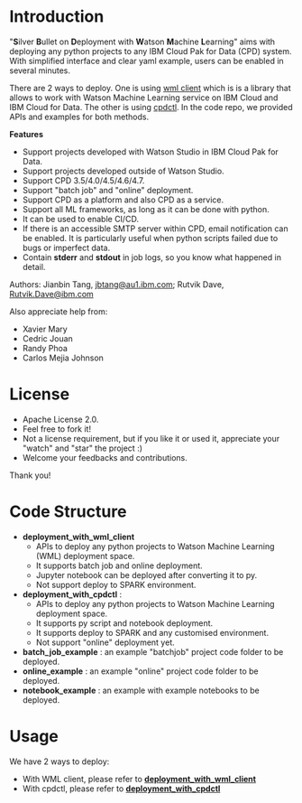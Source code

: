 # Introduction
 "**S**ilver **B**ullet on **D**eployment with **W**atson **M**achine **L**earning" 
 aims with deploying any python projects to any IBM Cloud Pak for Data (CPD) system. 
 With simplified interface and clear yaml example, users can be enabled in several minutes.

There are 2 ways to deploy. One is using [wml client](https://pypi.org/project/ibm-watson-machine-learning/) 
which is is a library that allows to work with Watson Machine Learning service on IBM Cloud and IBM Cloud for Data. 
The other is using [cpdctl](https://github.com/IBM/cpdctl). 
In the code repo, we provided APIs and examples for both methods.

**Features**
- Support projects developed with Watson Studio in IBM Cloud Pak for Data.
- Support projects developed outside of Watson Studio.
- Support CPD 3.5/4.0/4.5/4.6/4.7.
- Support "batch job"  and "online" deployment.
- Support CPD as a platform and also CPD as a service.
- Support all ML frameworks, as long as it can be done with python.
- It can be used to enable CI/CD.
- If there is an accessible SMTP server within CPD, email notification can be enabled. 
  It is particularly useful when python scripts failed due to bugs or imperfect data.
- Contain **stderr** and **stdout** in job logs, so you know what happened in detail. 


Authors: Jianbin Tang, jbtang@au1.ibm.com; Rutvik Dave, Rutvik.Dave@ibm.com

Also appreciate help from: 
- Xavier Mary
- Cedric Jouan
- Randy Phoa
- Carlos Mejia Johnson


# License
- Apache License 2.0.
- Feel free to fork it!   
- Not a license requirement, but if you like it or used it, 
  appreciate your "watch" and "star" the project :) 
- Welcome your feedbacks and contributions. 

  
Thank you!

# Code Structure

- **deployment_with_wml_client**
  - APIs to deploy any python projects to Watson Machine Learning (WML) deployment space. 
  - It supports batch job and online deployment.
  - Jupyter notebook can be deployed after converting it to py.
  - Not support deploy to SPARK environment.
- **deployment_with_cpdctl** : 
  - APIs to deploy any python projects to Watson Machine Learning deployment space.
  - It supports py script and notebook deployment. 
  - It supports deploy to SPARK and any customised environment.
  - Not support "online" deployment yet.
- **batch_job_example** : an example "batchjob" project code folder to be deployed.
- **online_example** : an example "online" project code folder to be deployed.
- **notebook_example** : an example with example notebooks to be deployed.

# Usage
We have 2 ways to deploy: 
- With WML client, please refer to [**deployment_with_wml_client**](deployment_with_wml_client)
- With cpdctl, please refer to [**deployment_with_cpdctl**](deployment_with_cpdctl)

